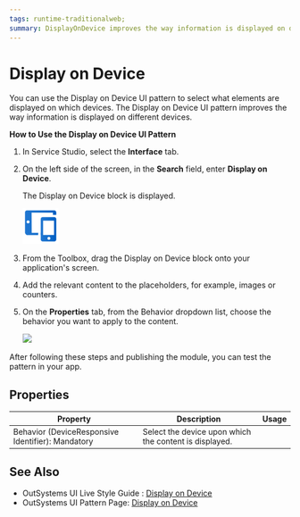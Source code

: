 ```yaml
---
tags: runtime-traditionalweb; 
summary: DisplayOnDevice improves the way information is displayed on different devices.
---
```


# Display on Device 

You can use the Display on Device UI pattern to select what elements are displayed on which devices. The Display on Device UI pattern improves the way information is displayed on different devices. 


**How to Use the Display on Device UI Pattern**

1. In Service Studio, select the **Interface** tab.
1. On the left side of the screen, in the **Search** field, enter **Display on Device**. 

    The Display on Device block is displayed. 
    
    ![](<images/displayondevice-image-3.png>)

1. From the Toolbox, drag the Display on Device block onto your application's screen. 

1. Add the relevant content to the placeholders, for example, images or counters.

1. On the **Properties** tab, from the Behavior dropdown list, choose the behavior you want to apply to the content.

    ![](<images/displayondevice-image-2.png>)

After following these steps and publishing the module, you can test the pattern in your app.

## Properties

| **Property** |  **Description** | **Usage** |
|---|---|---|
| Behavior (DeviceResponsive Identifier): Mandatory | Select the device upon which the content is displayed. |

## See Also
* OutSystems UI Live Style Guide : [Display on Device](https://outsystemsui.outsystems.com/WebStyleGuidePreview/DisplayOnDevice.aspx)
* OutSystems UI Pattern Page: [Display on Device](https://outsystemsui.outsystems.com/OutSystemsUIWebsite/PatternDetail?PatternId=32)

